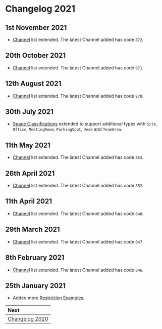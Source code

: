 # Changelog 2021

## 1st November 2021

* [Channel](../channels/README.md) list extended. The latest Channel added has code `872`.

## 20th October 2021

* [Channel](../channels/README.md) list extended. The latest Channel added has code `871`.

## 12th August 2021

* [Channel](../channels/README.md) list extended. The latest Channel added has code `870`.

## 30th July 2021

* [Space Classifications](../mews-operations/configuration.md#space-classifications) extended to support additional types with `Site`, `Office`, `MeetingRoom`, `ParkingSpot`, `Desk` and `TeamArea`.

## 11th May 2021

* [Channel](../channels/README.md) list extended. The latest Channel added has code `853`.

## 26th April 2021

* [Channel](../channels/README.md) list extended. The latest Channel added has code `852`.

## 11th April 2021

* [Channel](../channels/README.md) list extended. The latest Channel added has code `848`.

## 29th March 2021

* [Channel](../channels/README.md) list extended. The latest Channel added has code `847`.

## 8th February 2021

* [Channel](../channels/README.md) list extended. The latest Channel added has code `846`.


## 25th January 2021

* Added more [Restriction Examples](../channel-manager-operations/operations.md#restriction-examples).

| Next |
| :-- |
| [Changelog 2020](changelog2020.md) |
